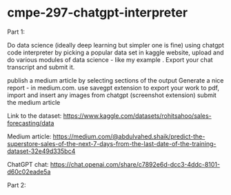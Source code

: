 # cmpe-297-chatgpt-interpreter

Part 1:

Do data science (ideally deep learning but simpler one is fine) using chatgpt code interpreter by picking a popular data set in kaggle website, upload and do various modules of data science - like my example . Export your chat transcript and submit it.

publish a medium article by selecting sections of the output Generate a nice report - in medium.com. use savegpt extension to export your work to pdf, import and insert any images from chatgpt (screenshot extension) submit the medium article

Link to the dataset: https://www.kaggle.com/datasets/rohitsahoo/sales-forecasting/data

Medium article: https://medium.com/@abdulvahed.shaik/predict-the-superstore-sales-of-the-next-7-days-from-the-last-date-of-the-training-dataset-32e49d335bc4

ChatGPT chat: https://chat.openai.com/share/c7892e6d-dcc3-4ddc-8101-d60c02eade5a

Part 2:


